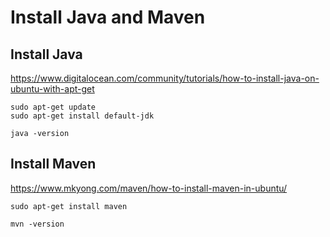# Install Java and Maven

## Install Java

https://www.digitalocean.com/community/tutorials/how-to-install-java-on-ubuntu-with-apt-get

```
sudo apt-get update
﻿sudo apt-get install default-jdk

java -version
```

## Install Maven

https://www.mkyong.com/maven/how-to-install-maven-in-ubuntu/

```
sudo apt-get install maven

mvn -version
```
